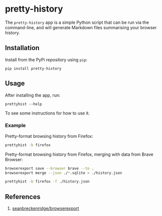 # pretty-history

The `pretty-history` app is a simple Python script that can be run via the command-line, and will generate Markdown files summarising your browser history.

## Installation

Install from the PyPi repository using `pip`:

```
pip install pretty-history
```

## Usage

After installing the app, run:

```
prettyhist --help
```

To see some instructions for how to use it.

### Example

Pretty-format browsing history from Firefox:

```bash
prettyhist -b firefox
```

Pretty-format browsing history from Firefox, merging with data from Brave Browser:

```bash
browserexport save --browser brave --to .
browserexport merge --json ./*.sqlite > ./history.json

prettyhist -b firefox -f ./history.json
```

## References

1. [seanbreckenridge/browserexport](https://github.com/seanbreckenridge/browserexport)

